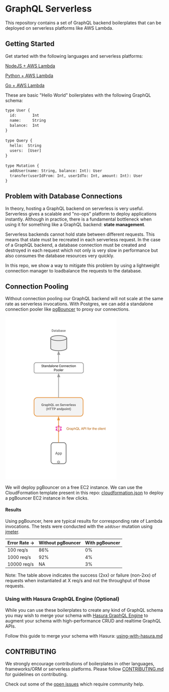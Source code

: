 # GraphQL Serverless

This repository contains a set of GraphQL backend boilerplates that can be deployed on serverless platforms like AWS Lambda.

## Getting Started

Get started with the following languages and serverless platforms:

[NodeJS + AWS Lambda](aws-nodejs/apollo-sequelize)

[Python + AWS Lambda](aws-python/graphene-sqlalchemy)

[Go + AWS Lambda](aws-go/graphqlgo-gorm)

These are basic "Hello World" boilerplates with the following GraphQL schema:

```
type User {
  id:       Int
  name:     String
  balance:  Int
}

type Query {
  hello:  String
  users:  [User]
}

type Mutation {
  addUser(name: String, balance: Int): User
  transfer(userIdFrom: Int, userIdTo: Int, amount: Int): User
}
```

## Problem with Database Connections

In theory, hosting a GraphQL backend on serverless is very useful. Serverless gives a scalable and "no-ops" platform to deploy applications instantly. Although in practice, there is a fundamental bottleneck when using it for something like a GraphQL backend: **state management**.

Serverless backends cannot hold state between different requests. This means that state must be recreated in each serverless request. In the case of a GraphQL backend, a database connection must be created and destroyed in each request which not only is very slow in performance but also consumes the database resources very quickly.

In this repo, we show a way to mitigate this problem by using a lightweight connection manager to loadbalance the requests to the database.

## Connection Pooling

Without connection pooling our GraphQL backend will not scale at the same rate as serverless invocations. With Postgres, we can add a standalone connection pooler like [pgBouncer](https://pgbouncer.github.io/) to proxy our connections.

![architecture](_assets/architecture.png)

We will deploy pgBouncer on a free EC2 instance. We can use the CloudFormation template present in this repo: [cloudformation.json](cloudformation/cloudformation.json) to deploy a pgBouncer EC2 instance in few clicks.

#### Results

Using pgBouncer, here are typical results for corresponding rate of Lambda invocations. The tests were conducted with the `addUser` mutation using [jmeter](https://jmeter.apache.org/).

|  Error Rate -> | Without pgBouncer | With pgBouncer|
| -------------- | ----------------- | ------------- |
| 100 req/s      | 86%               | 0%            |
| 1000 req/s     | 92%               | 4%            |
| 10000 req/s    | NA                | 3%            |

Note: The table above indicates the success (2xx) or failure (non-2xx) of requests when instantiated at X req/s and not the throughput of those requests.

### Using with Hasura GraphQL Engine (Optional)

While you can use these boilerplates to create any kind of GraphQL schema you may wish to merge your schema with [Hasura GraphQL Engine](https://hasura.io) to augment your schema with high-performance CRUD and realtime GraphQL APIs.

Follow this guide to merge your schema with Hasura: [using-with-hasura.md](using-with-hasura.md)

## CONTRIBUTING

We strongly encourage contributions of boilerplates in other languages, frameworks/ORM or serverless platforms. Please follow [CONTRIBUTING.md](CONTRIBUTING.md) for guidelines on contributing.

Check out some of the [open issues](https://github.com/hasura/graphql-serverless/issues?q=is%3Aissue+is%3Aopen+label%3A%22help+wanted%22) which require community help.
